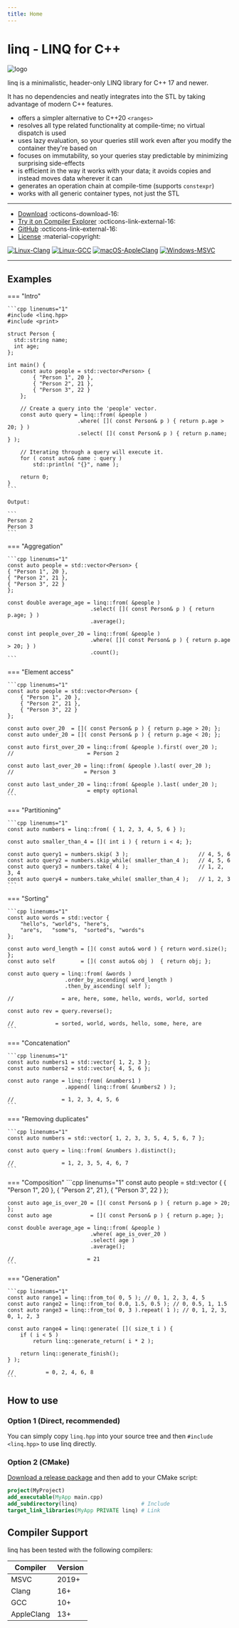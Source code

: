 ```yaml
---
title: Home
---
```


# linq - LINQ for C++

![logo](img/logo.png)

linq is a minimalistic, header-only LINQ library for C++ 17 and newer.

It has no dependencies and neatly integrates into the STL by taking advantage of modern C++ features.

- offers a simpler alternative to C++20 `<ranges>`
- resolves all type related functionality at compile-time; no virtual dispatch is used
- uses lazy evaluation, so your queries still work even after you modify the container they're based on
- focuses on immutability, so your queries stay predictable by minimizing surprising side-effects
- is efficient in the way it works with your data; it avoids copies and instead moves data wherever it can
- generates an operation chain at compile-time (supports `constexpr`)
- works with all generic container types, not just the STL

---

- [Download](https://github.com/cemdervis/linq/archive/refs/tags/v0.9.0.zip) :octicons-download-16:
- [Try it on Compiler Explorer](https://godbolt.org/z/193YjTebf) :octicons-link-external-16:
- [GitHub](https://github.com/cemdervis/linq) :octicons-link-external-16:
- [License](license.md) :material-copyright:

[![Linux-Clang](https://github.com/cemdervis/linq/actions/workflows/build-linux-clang.yml/badge.svg)](https://github.com/cemdervis/linq/actions/workflows/build-linux-clang.yml) [![Linux-GCC](https://github.com/cemdervis/linq/actions/workflows/build-linux-gcc.yml/badge.svg)](https://github.com/cemdervis/linq/actions/workflows/build-linux-gcc.yml) [![macOS-AppleClang](https://github.com/cemdervis/linq/actions/workflows/build-macos-appleclang.yml/badge.svg)](https://github.com/cemdervis/linq/actions/workflows/build-macos-appleclang.yml) [![Windows-MSVC](https://github.com/cemdervis/linq/actions/workflows/build-windows-msvc.yml/badge.svg)](https://github.com/cemdervis/linq/actions/workflows/build-windows-msvc.yml)

---

## Examples

=== "Intro"

    ```cpp linenums="1"
    #include <linq.hpp>
    #include <print>
    
    struct Person {
      std::string name;
      int age;
    };
      
    int main() {
        const auto people = std::vector<Person> {
            { "Person 1", 20 },
            { "Person 2", 21 },
            { "Person 3", 22 }
        };
      
        // Create a query into the 'people' vector.
        const auto query = linq::from( &people )
                          .where( []( const Person& p ) { return p.age > 20; } )
                          .select( []( const Person& p ) { return p.name; } );
      
        // Iterating through a query will execute it.
        for ( const auto& name : query )
            std::println( "{}", name );
      
        return 0;
    }
    ```
  
    Output:
 
    ```
    Person 2
    Person 3
    ```

=== "Aggregation"

    ```cpp linenums="1"
    const auto people = std::vector<Person> {
    { "Person 1", 20 },
    { "Person 2", 21 },
    { "Person 3", 22 }
    };
    
    const double average_age = linq::from( &people )
                              .select( []( const Person& p ) { return p.age; } )
                              .average();
   
    const int people_over_20 = linq::from( &people )
                              .where( []( const Person& p ) { return p.age > 20; } )
                              .count();
    ```

=== "Element access"

    ```cpp linenums="1"
    const auto people = std::vector<Person> {
        { "Person 1", 20 },
        { "Person 2", 21 },
        { "Person 3", 22 }
    };
    
    const auto over_20  = []( const Person& p ) { return p.age > 20; };
    const auto under_20 = []( const Person& p ) { return p.age < 20; };
        
    const auto first_over_20 = linq::from( &people ).first( over_20 );
    //                       = Person 2
    
    const auto last_over_20 = linq::from( &people ).last( over_20 );
    //                      = Person 3
    
    const auto last_under_20 = linq::from( &people ).last( under_20 );
    //                       = empty optional
    ```

=== "Partitioning"

    ```cpp linenums="1"
    const auto numbers = linq::from( { 1, 2, 3, 4, 5, 6 } );
    
    const auto smaller_than_4 = []( int i ) { return i < 4; };
    
    const auto query1 = numbers.skip( 3 );                      // 4, 5, 6
    const auto query2 = numbers.skip_while( smaller_than_4 );   // 4, 5, 6
    const auto query3 = numbers.take( 4 );                      // 1, 2, 3, 4
    const auto query4 = numbers.take_while( smaller_than_4 );   // 1, 2, 3
    ```

=== "Sorting"

    ```cpp linenums="1"
    const auto words = std::vector {
        "hello"s, "world"s, "here"s,
        "are"s,   "some"s,  "sorted"s, "words"s
    };

    const auto word_length = []( const auto& word ) { return word.size(); };
    const auto self        = []( const auto& obj )  { return obj; };
    
    const auto query = linq::from( &words )
                      .order_by_ascending( word_length )
                      .then_by_ascending( self );

    //               = are, here, some, hello, words, world, sorted
    
    const auto rev = query.reverse();

    //             = sorted, world, words, hello, some, here, are
    ```

=== "Concatenation"

    ```cpp linenums="1"
    const auto numbers1 = std::vector{ 1, 2, 3 };
    const auto numbers2 = std::vector{ 4, 5, 6 };

    const auto range = linq::from( &numbers1 )
                      .append( linq::from( &numbers2 ) );
    
    //               = 1, 2, 3, 4, 5, 6
    ```

=== "Removing duplicates"

    ```cpp linenums="1"
    const auto numbers = std::vector{ 1, 2, 3, 3, 5, 4, 5, 6, 7 };

    const auto query = linq::from( &numbers ).distinct();

    //               = 1, 2, 3, 5, 4, 6, 7
    ```

=== "Composition"
    ```cpp linenums="1"
    const auto people = std::vector<Person> {
        { "Person 1", 20 },
        { "Person 2", 21 },
        { "Person 3", 22 }
    };

    const auto age_is_over_20 = []( const Person& p ) { return p.age > 20; };
    const auto age            = []( const Person& p ) { return p.age; };
    
    const double average_age = linq::from( &people )
                              .where( age_is_over_20 )
                              .select( age )
                              .average();

    //                       = 21
    ```

=== "Generation"

    ```cpp linenums="1"
    const auto range1 = linq::from_to( 0, 5 ); // 0, 1, 2, 3, 4, 5
    const auto range2 = linq::from_to( 0.0, 1.5, 0.5 ); // 0, 0.5, 1, 1.5
    const auto range3 = linq::from_to( 0, 3 ).repeat( 1 ); // 0, 1, 2, 3, 0, 1, 2, 3
    
    const auto range4 = linq::generate( []( size_t i ) {
        if ( i < 5 )
            return linq::generate_return( i * 2 );
    
        return linq::generate_finish();
    } );
    
    //          = 0, 2, 4, 6, 8
    ```

## How to use

### Option 1 (Direct, recommended)

You can simply copy `linq.hpp` into your source tree and then `#include <linq.hpp>` to use linq directly.

### Option 2 (CMake)

[Download a release package](https://github.com/cemdervis/linq/releases) and then add to your CMake script:

```cmake
project(MyProject)
add_executable(MyApp main.cpp)
add_subdirectory(linq)                    # Include
target_link_libraries(MyApp PRIVATE linq) # Link
```

## Compiler Support

linq has been tested with the following compilers:

| Compiler   | Version |
|------------|---------|
| MSVC       | 2019+   |
| Clang      | 16+     |
| GCC        | 10+     |
| AppleClang | 13+     |
